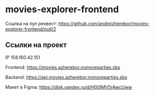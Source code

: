 # movies-explorer-frontend
 
Ссылка на пул реквест: https://github.com/andreizherebor/movies-explorer-frontend/pull/2

## Ссылки на проект

IP 158.160.42.151

Frontend: https://movies.azherebor.nomoreparties.sbs

Backend: https://api.movies.azherebor.nomoreparties.sbs

Макет в Figma: https://disk.yandex.ru/d/H00IMV5rAwcUww



